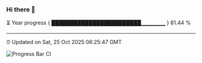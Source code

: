 ### Hi there 👋

⏳ Year progress { ████████████████████████▁▁▁▁▁▁ } 81.44 %

---

⏰ Updated on Sat, 25 Oct 2025 06:25:47 GMT

![Progress Bar CI](https://github.com/liununu/liununu/workflows/Progress%20Bar%20CI/badge.svg)
